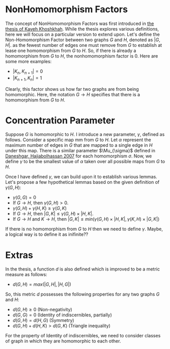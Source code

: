 # NonHomomorphism Factors
The concept of NonHomomorphism Factors was first introduced in [the thesis of Kaveh Khoshkhah](http://library.sharif.ir/parvan/resource/286721/%D9%85%D8%B9%DB%8C%D8%A7%D8%B1%D9%87%D8%A7%DB%8C%DB%8C-%D8%A7%D8%B2-%D8%B9%D8%AF%D9%85-%D9%88%D8%AC%D9%88%D8%AF-%D9%87%D9%85-%D8%B1%DB%8C%D8%AE%D8%AA%DB%8C-%D8%AF%D8%B1-%DA%AF%D8%B1%D8%A7%D9%81-%D9%87%D8%A7/&from=search&&query=%D9%87%D9%85%20%D8%B1%DB%8C%D8%AE%D8%AA%DB%8C%20homomorphism&field=subjectkeyword&count=20&execute=true#!resource). While the thesis explores various definitions, here we will focus on a particular version to extend upon. Let's define the Non-Homomorphism Factor between two graphs $G$ and $H$,  denoted as $|G,H|$. as the fewest number of edges one must remove from $G$ to establish at lease one homomorphism from $G$ to $H$. So, if there is already a homomorphism from $G$ to $H$, the nonhomomorphism factor is $0$. Here are some more examples:
- $|K_n,K_{n+1}|=0$
- $|K_{n+1},K_n|=1$

Clearly, this factor shows us how far two graphs are from being homomorphic. Here, the notation $G\rightarrow H$ specifies that there is a homomorphism from $G$ to $H$.

# Concentration Parameter
Suppose $G$ is homomorphic to $H$. I introduce a new parameter, $\gamma$, defined as follows. Consider a specific map mm from $G$ to $H$. Let $\alpha$ represent the maximum number of edges in $G$ that are mapped to a single edge in $H$ under this map. There is a similar parameter $\Mu_{\sigma}$ defined in [Daneshgar, Hajiabolhassan 2007](https://pdf.sciencedirectassets.com/272420/1-s2.0-S0195669807X01173/1-s2.0-S0195669806000898/main.pdf?X-Amz-Security-Token=IQoJb3JpZ2luX2VjEK7%2F%2F%2F%2F%2F%2F%2F%2F%2F%2FwEaCXVzLWVhc3QtMSJGMEQCIDCTwnMol4WQJJDyHq60mZQ%2BLJ%2F8FR65pB0u5yUR9FIPAiBqwdm2ISMy%2FtAfkU4kv0JCHcOXBKVNCGLyqvwU3qOjACq8BQim%2F%2F%2F%2F%2F%2F%2F%2F%2F%2F8BEAUaDDA1OTAwMzU0Njg2NSIMQomeF4Qu4Ksq34IZKpAFUjcsRLWKuLpbrgbB5OZMPAdIf%2BIdLDnz9Tth%2FIcBnKTdrHuNJ0bPySPTAynslt1HXUFbwmLJIv%2F5lqPbNhJ0dZxExQjDNlD1NOBzTDvBA3X67RxiQOIf08GMO3RL0sSMOwnGJZtwQEGSR0Xx85D5xQqqkJG13b3jjJF8MZvbtP5dwMI%2BVBY2ixDGb6Ql4gPAXoViMYCvp2sUgG8trojSBj1wg82Y%2BikcNinf9k4nzZ6SnYGpsjFd5xKx4aJIiTkkjjTyBrq3cO0xsci3cJwBVLvORSNYI0wKV3GsjUsEp3Ad6aAUm5xcncd6wlt8%2FSL8v3l4wrJiJ3QcEllkBEBua6zHtUGMFn84V8nYiSOV2M4A1z8hruX%2F1nWmRdW81MTIVza4yfIaW8%2B8wyRvEQPqj2vDcZcjgbLpHjvP98r9fPpA4vsQfGHssthv%2BsC6jkRcSvohSKbPPcx7BHBi9oIARWYa0UgbZCjxDPssPGJelHaAQs06cKzPAbZhtwq1qab0Uz96%2FSsAvaQ3LpmXzzkPLXqcOkzAkbvhgiPTZdt8WYzw2FqOyVJK4ZAF2lRRdFbf4PMRvEasCsOTX8eceXDdTdjz6X5PoSbht5plcQETipqbk1jJPW2IeJQNFRGRSj243MGljE4wtflXWMJ9KDdsBGrdTxqqRgMxYmZt9YE%2FZ3PY4WdG8JU59bjGoceNv1lMDYyv2qn%2F%2BxGxMEJ%2BhFSZOQXL%2F6tMk0g6bZft5mOdXqmktByE4AmFrsHyQFnYQxTAiKIr25GIH9Bj%2BJv5j6CXzvooivZ5Uel74yIzvQcgor55e3uxH8aIzfruAEuYq%2FBG%2BO0CJ34rdUSlzg7pNhotJjBgg9kCDrYsAd%2FuG%2BO2bb4w5fnVqAY6sgHizfzntgmDsNGx3lcV1l2zXw36osl8dyFisLb2jSZXhbw%2BQ8wCnW9szzGPtsI4bqUmgO4TG8uZSYnccs5Bko2nhO%2B1s8ISOpqN7EUpM4lmFvIn1lkelufFDYkENR%2FVETrgXQjQB6WGEh2WFBmmHUp3%2BNcsnngzZBQ3%2FUlY224afulpEr252d%2FWlIuITgrmeTjPCtYUM2upcBk1mmx0BC00JUQZgs78vIQXaUsSl0Fm9tWR&X-Amz-Algorithm=AWS4-HMAC-SHA256&X-Amz-Date=20230928T142925Z&X-Amz-SignedHeaders=host&X-Amz-Expires=300&X-Amz-Credential=ASIAQ3PHCVTYRDPY5LUF%2F20230928%2Fus-east-1%2Fs3%2Faws4_request&X-Amz-Signature=85d74f591610a0f5aadae6171e5232d04a785ef88463971c214380d3ccda5cd6&hash=fb843b0cfa3656a430ccf6adb2f121e8a154ea5050c50939e34db7dd9252d3bc&host=68042c943591013ac2b2430a89b270f6af2c76d8dfd086a07176afe7c76c2c61&pii=S0195669806000898&tid=spdf-cb20bac7-a61f-4f47-8d63-61ba08cae907&sid=ef63c48533e65641e539c6781c0081460b01gxrqb&type=client&tsoh=d3d3LnNjaWVuY2VkaXJlY3QuY29t&ua=02065750070404070652&rr=80dcadb3faf70c3b&cc=de) for each homomorphism $\sigma$. Now, we define $\gamma$ to be the smallest value of $\alpha$ taken over all possible maps from $G$ to $H$.

Once I have defined $\gamma$, we can build upon it to establish various lemmas. Let's propose a few hypothetical lemmas based on the given definition of $\gamma(G, H)$:
- $\gamma(G,G)=0$
- If $G\rightarrow H$, then $\gamma(G,H) > 0$.
- $\gamma(G, H) + \gamma(H,K) \geq \gamma(G,K)$
- If $G\rightarrow H$, then $|G,K| \leq \gamma (G,H)\times|H,K|$.
- If $G\rightarrow H$ and $K\rightarrow H$, then $|G,K| \leq min(\gamma (G,H)\times|H,K|, \gamma (K,H)\times|G,K|)$

If there is no homomorphism from $G$ to $H$ then we need to define $\gamma$. Maybe, a logical way is to define it as inifinite??

# Extras
In the thesis, a function $d$ is also defined which is improved to be a metric measure as follows:
- $d(G,H) = max(|G,H|,|H,G|)$

So, this metric $d$ possesses the following properties for any two graphs $G$ and $H$:
- $d(G,H) \geq 0$ (Non-negativity)
- $d(G,G) = 0$  (Identity of indiscernibles, partially)
- $d(G,H) = d(H,G)$  (Symmetry)
- $d(G,H) + d(H,K) > d(G,K)$  (Triangle inequality)

For the property of Identity of indiscernibles, we need to consider classes of graph in which they are homomorphic to each other. 


